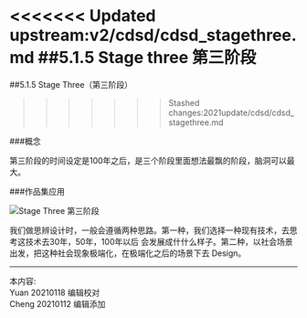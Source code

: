 
<<<<<<< Updated upstream:v2/cdsd/cdsd_stagethree.md
##5.1.5 Stage three 第三阶段 
=======
##5.1.5 Stage Three（第三阶段）
>>>>>>> Stashed changes:2021update/cdsd/cdsd_stagethree.md

###概念

第三阶段的时间设定是100年之后，是三个阶段里面想法最飘的阶段，脑洞可以最大。


###作品集应用

![ Stage Three 第三阶段](http://kitpic.makebi.net/2021/cdsd_14.jpg)

我们做思辨设计时，一般会遵循两种思路。第一种，我们选择一种现有技术，去思考这技术去30年，50年，100年以后 会发展成什什么样⼦。第二种，以社会场景出发，把这种社会现象极端化，在极端化之后的场景下去 Design。

---
本内容:    
Yuan 20210118 编辑校对  
Cheng 20210112 编辑添加
